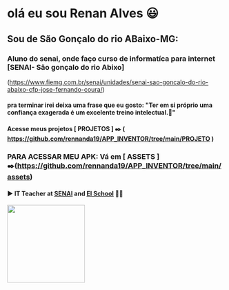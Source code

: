 # olá eu sou Renan Alves :smiley:
## Sou de São Gonçalo do rio ABaixo-MG:

### Aluno do senai, onde faço curso de informatíca  para internet [SENAI- São gonçalo do rio Abixo]
(https://www.fiemg.com.br/senai/unidades/senai-sao-goncalo-do-rio-abaixo-cfp-jose-fernando-coura/)


#### pra terminar irei deixa uma frase que eu gosto: "Ter em si próprio uma confiança exagerada é um excelente treino intelectual.:thought_balloon:"


#### Acesse meus projetos [ PROJETOS ] :black_nib: ( https://github.com/rennanda19/APP_INVENTOR/tree/main/PROJETO )

### PARA ACESSAR MEU APK: Vá em [ ASSETS ] :black_nib:(https://github.com/rennanda19/APP_INVENTOR/tree/main/assets)

#### :arrow_forward:  IT Teacher at [SENAI](https://www.fiemg.com.br/senai/unidades/senai-sao-goncalo-do-rio-abaixo-cfp-jose-fernando-coura/) and [EI School](https://www.google.com/search?q=escola+integral+maria+de+lourdes+duarte+moreira+dos+santos+s%C3%A3o+gon%C3%A7alo+do+rio+abaixo&rlz=1C1GCEU_pt-BRBR1053BR1053&oq=escola+integral+maria+de+lourdes+duarte+moreira+dos+santos+s&gs_lcrp=EgZjaHJvbWUqBwgBECEYoAEyBggAEEUYOTIHCAEQIRigATIHCAIQIRigATIHCAMQIRigAdIBCTEzODU1ajBqNKgCALACAA&sourceid=chrome&ie=UTF-8#:~:text=See%20outside-,Escola%20Integral,-Directions) :man_teacher: 






  <a href="https://github.com/rennanda19/rennanda19" target="_blank">
  <img height="180em" src="https://github-readme-stats.vercel.app/api?username=rennanda19&show_icons=true&theme=transparent&include_all_commits=true&count_private=true"/>
  </a>
</div>
